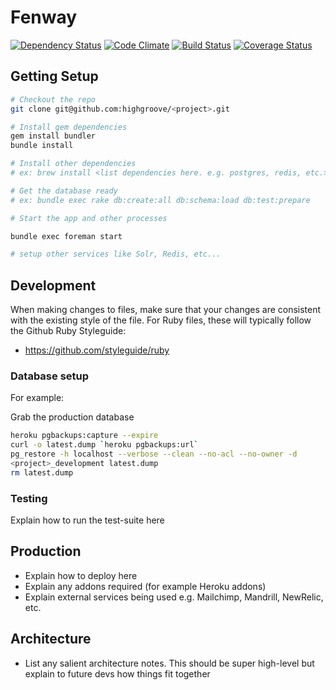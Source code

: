 # Fenway

[![Dependency Status](https://gemnasium.com/kurtisnelson/senior-design.png)](https://gemnasium.com/kurtisnelson/senior-design)
[![Code Climate](https://codeclimate.com/github/kurtisnelson/senior-design.png)](https://codeclimate.com/github/kurtisnelson/senior-design)
[![Build Status](https://secure.travis-ci.org/kurtisnelson/senior-design.png)](http://travis-ci.org/kurtisnelson/senior-design)
[![Coverage Status](https://coveralls.io/repos/kurtisnelson/senior-design/badge.png?branch=master)](https://coveralls.io/r/kurtisnelson/senior-design)

## Getting Setup

```bash
# Checkout the repo
git clone git@github.com:highgroove/<project>.git

# Install gem dependencies
gem install bundler
bundle install

# Install other dependencies
# ex: brew install <list dependencies here. e.g. postgres, redis, etc.>

# Get the database ready
# ex: bundle exec rake db:create:all db:schema:load db:test:prepare

# Start the app and other processes

bundle exec foreman start

# setup other services like Solr, Redis, etc...
```

## Development

When making changes to files, make sure that your changes are consistent with
the existing style of the file. For Ruby files, these will typically follow the
Github Ruby Styleguide:

* https://github.com/styleguide/ruby

### Database setup

For example:

Grab the production database

```bash
heroku pgbackups:capture --expire
curl -o latest.dump `heroku pgbackups:url`
pg_restore -h localhost --verbose --clean --no-acl --no-owner -d
<project>_development latest.dump
rm latest.dump
```


### Testing

Explain how to run the test-suite here

## Production

* Explain how to deploy here
* Explain any addons required (for example Heroku addons)
* Explain external services being used e.g. Mailchimp, Mandrill, NewRelic, etc.

## Architecture

* List any salient architecture notes.  This should be super high-level but
  explain to future devs how things fit together
